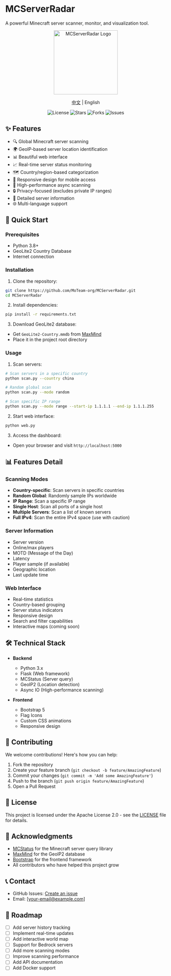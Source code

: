 # MCServerRadar

A powerful Minecraft server scanner, monitor, and visualization tool.

<div align="center">
    <img src="docs/images/logo.png" alt="MCServerRadar Logo" width="200"/>
    <p>
        <a href="README.md">中文</a> | English
    </p>
    <p>
        <img src="https://img.shields.io/github/license/MoTeam-org/MCServerRadar" alt="License"/>
        <img src="https://img.shields.io/github/stars/MoTeam-org/MCServerRadar" alt="Stars"/>
        <img src="https://img.shields.io/github/forks/MoTeam-org/MCServerRadar" alt="Forks"/>
        <img src="https://img.shields.io/github/issues/MoTeam-org/MCServerRadar" alt="Issues"/>
    </p>
</div>

## ✨ Features

- 🔍 Global Minecraft server scanning
- 🌍 GeoIP-based server location identification
- 📊 Beautiful web interface
- 📈 Real-time server status monitoring
- 🗺 Country/region-based categorization
- 📱 Responsive design for mobile access
- 🚀 High-performance async scanning
- 🔒 Privacy-focused (excludes private IP ranges)
- 📝 Detailed server information
- 🌐 Multi-language support

## 🚀 Quick Start

### Prerequisites

- Python 3.8+
- GeoLite2 Country Database
- Internet connection

### Installation

1. Clone the repository:
```bash
git clone https://github.com/MoTeam-org/MCServerRadar.git
cd MCServerRadar
```

2. Install dependencies:
```bash
pip install -r requirements.txt
```

3. Download GeoLite2 database:
- Get `GeoLite2-Country.mmdb` from [MaxMind](https://dev.maxmind.com/geoip/geolite2-free-geolocation-data)
- Place it in the project root directory

### Usage

1. Scan servers:
```bash
# Scan servers in a specific country
python scan.py --country china

# Random global scan
python scan.py --mode random

# Scan specific IP range
python scan.py --mode range --start-ip 1.1.1.1 --end-ip 1.1.1.255
```

2. Start web interface:
```bash
python web.py
```

3. Access the dashboard:
- Open your browser and visit `http://localhost:5000`

## 📊 Features Detail

### Scanning Modes

- **Country-specific**: Scan servers in specific countries
- **Random Global**: Randomly sample IPs worldwide
- **IP Range**: Scan a specific IP range
- **Single Host**: Scan all ports of a single host
- **Multiple Servers**: Scan a list of known servers
- **Full IPv4**: Scan the entire IPv4 space (use with caution)

### Server Information

- Server version
- Online/max players
- MOTD (Message of the Day)
- Latency
- Player sample (if available)
- Geographic location
- Last update time

### Web Interface

- Real-time statistics
- Country-based grouping
- Server status indicators
- Responsive design
- Search and filter capabilities
- Interactive maps (coming soon)

## 🛠 Technical Stack

- **Backend**
  - Python 3.x
  - Flask (Web framework)
  - MCStatus (Server query)
  - GeoIP2 (Location detection)
  - Async IO (High-performance scanning)

- **Frontend**
  - Bootstrap 5
  - Flag Icons
  - Custom CSS animations
  - Responsive design

## 🤝 Contributing

We welcome contributions! Here's how you can help:

1. Fork the repository
2. Create your feature branch (`git checkout -b feature/AmazingFeature`)
3. Commit your changes (`git commit -m 'Add some AmazingFeature'`)
4. Push to the branch (`git push origin feature/AmazingFeature`)
5. Open a Pull Request

## 📝 License

This project is licensed under the Apache License 2.0 - see the [LICENSE](LICENSE) file for details.

## 🙏 Acknowledgments

- [MCStatus](https://github.com/Dinnerbone/mcstatus) for the Minecraft server query library
- [MaxMind](https://www.maxmind.com) for the GeoIP2 database
- [Bootstrap](https://getbootstrap.com) for the frontend framework
- All contributors who have helped this project grow

## 📞 Contact

- GitHub Issues: [Create an issue](https://github.com/MoTeam-org/MCServerRadar/issues)
- Email: [your-email@example.com]

## 🔮 Roadmap

- [ ] Add server history tracking
- [ ] Implement real-time updates
- [ ] Add interactive world map
- [ ] Support for Bedrock servers
- [ ] Add more scanning modes
- [ ] Improve scanning performance
- [ ] Add API documentation
- [ ] Add Docker support 